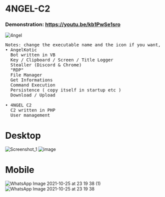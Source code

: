 # 4NGEL-C2
### Demonstration: https://youtu.be/kb1PwSe1sro

![4ngel](https://user-images.githubusercontent.com/77762068/138802438-6950a912-a34b-48e5-b929-197766b6667f.jpg)

<pre>
Notes: change the executable name and the icon if you want, change the mainUrl in the bot
• AngelKotic
  Bot written in VB
  Key / Clipboard / Screen / Title Logger
  Stealler (Discord & Chrome)
  "RDP"
  File Manager
  Get Informations
  Command Execution
  Persistence ( copy itself in startup etc )
  Download / Upload
  
• 4NGEL C2
  C2 written in PHP
  User management
</pre>

# Desktop
![Screenshot_1](https://user-images.githubusercontent.com/77762068/138798830-25975aff-bb82-443e-a09f-09d6ee21385d.png)
![image](https://user-images.githubusercontent.com/77762068/138802264-5735c3c2-5e86-496f-bf37-868e085e7d00.png)

# Mobile
![WhatsApp Image 2021-10-25 at 23 19 38 (1)](https://user-images.githubusercontent.com/77762068/138798154-b28f76a7-bad3-407c-ad32-692b44e9f918.jpeg)
![WhatsApp Image 2021-10-25 at 23 19 38](https://user-images.githubusercontent.com/77762068/138798174-e688c629-a062-445b-9b1f-87063b73f728.jpeg)
